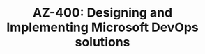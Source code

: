---
title: "AZ-400: Designing and Implementing Microsoft DevOps solutions"
courseThumb: images/courses/azure.png
# page title background image
bg_image: ""
# meta description
description : "This course provides students with the key knowledge to help prepare for Exam AZ-400."
---